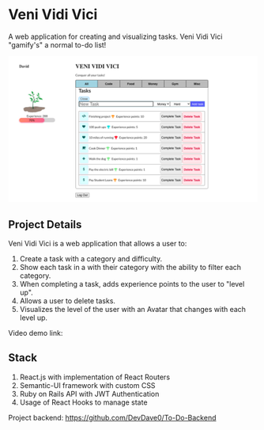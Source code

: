 # Veni Vidi Vici
A web application for creating and visualizing tasks. Veni Vidi Vici "gamify's" a normal to-do list!

![Veni Vidi Vici](https://github.com/DevDave0/To-Do-Frontend/blob/master/Screen%20Shot%202020-08-20%20at%2011.19.58%20AM.png)

## Project Details 

Veni Vidi Vici is a web application that allows a user to:
1. Create a task with a category and difficulty.
2. Show each task in a with their category with the ability to filter each category. 
3. When completing a task, adds experience points to the user to "level up". 
4. Allows a user to delete tasks. 
5. Visualizes the level of the user with an Avatar that changes with each level up. 

Video demo link: 


## Stack

1. React.js with implementation of React Routers
2. Semantic-UI framework with custom CSS
3. Ruby on Rails API with JWT Authentication
4. Usage of React Hooks to manage state

Project backend: https://github.com/DevDave0/To-Do-Backend